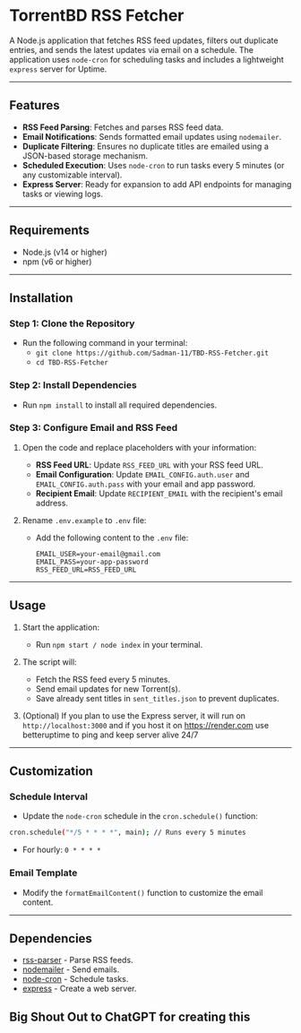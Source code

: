 # TorrentBD RSS Fetcher

A Node.js application that fetches RSS feed updates, filters out duplicate entries, and sends the latest updates via email on a schedule. The application uses `node-cron` for scheduling tasks and includes a lightweight `express` server for Uptime.

---

## Features
- **RSS Feed Parsing**: Fetches and parses RSS feed data.
- **Email Notifications**: Sends formatted email updates using `nodemailer`.
- **Duplicate Filtering**: Ensures no duplicate titles are emailed using a JSON-based storage mechanism.
- **Scheduled Execution**: Uses `node-cron` to run tasks every 5 minutes (or any customizable interval).
- **Express Server**: Ready for expansion to add API endpoints for managing tasks or viewing logs.

---

## Requirements
- Node.js (v14 or higher)
- npm (v6 or higher)

---

## Installation

### Step 1: Clone the Repository
- Run the following command in your terminal:
  - `git clone https://github.com/Sadman-11/TBD-RSS-Fetcher.git`
  - `cd TBD-RSS-Fetcher`

### Step 2: Install Dependencies
- Run `npm install` to install all required dependencies.

### Step 3: Configure Email and RSS Feed
1. Open the code and replace placeholders with your information:
   - **RSS Feed URL**: Update `RSS_FEED_URL` with your RSS feed URL.
   - **Email Configuration**: Update `EMAIL_CONFIG.auth.user` and `EMAIL_CONFIG.auth.pass` with your email and app password.
   - **Recipient Email**: Update `RECIPIENT_EMAIL` with the recipient's email address.

2. Rename `.env.example` to `.env` file:
   - Add the following content to the `.env` file:
     ```
     EMAIL_USER=your-email@gmail.com
     EMAIL_PASS=your-app-password
     RSS_FEED_URL=RSS_FEED_URL
     ```
---

## Usage

1. Start the application:
   - Run `npm start / node index` in your terminal.

2. The script will:
   - Fetch the RSS feed every 5 minutes.
   - Send email updates for new Torrent(s).
   - Save already sent titles in `sent_titles.json` to prevent duplicates.

3. (Optional) If you plan to use the Express server, it will run on `http://localhost:3000` and if you host it on https://render.com use betteruptime to ping and keep server alive 24/7

---

## Customization

### Schedule Interval
- Update the `node-cron` schedule in the `cron.schedule()` function:
```bash
cron.schedule("*/5 * * * *", main); // Runs every 5 minutes
```
- For hourly: `0 * * * *`

### Email Template
- Modify the `formatEmailContent()` function to customize the email content.

---

## Dependencies
- [rss-parser](https://www.npmjs.com/package/rss-parser) - Parse RSS feeds.
- [nodemailer](https://www.npmjs.com/package/nodemailer) - Send emails.
- [node-cron](https://www.npmjs.com/package/node-cron) - Schedule tasks.
- [express](https://www.npmjs.com/package/express) - Create a web server.

## Big Shout Out to ChatGPT for creating this 